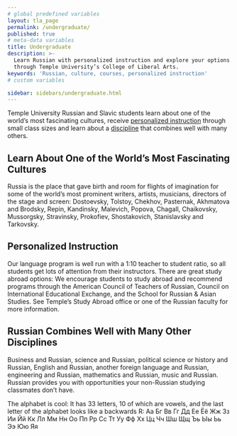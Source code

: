 ```yaml
---
# global predefined variables
layout: tla_page
permalink: /undergraduate/
published: true
# meta-data variables
title: Undergraduate
description: >-
  Learn Russian with personalized instruction and explore your options to study abroad 
  through Temple University’s College of Liberal Arts.
keywords: 'Russian, culture, courses, personalized instruction'
# custom variables

sidebar: sidebars/undergraduate.html
---
```

Temple University Russian and Slavic students learn about one of the world’s most fascinating cultures, receive [personalized instruction](#personalized-instruction) through small class sizes and learn about a [discipline](#russian-combines-well-with-many-other-disciplines) that combines well with many others.

## Learn About One of the World’s Most Fascinating Cultures
Russia is the place that gave birth and room for flights of imagination for some of the world’s most prominent writers, artists, musicians, directors of the stage and screen: Dostoevsky, Tolstoy, Chekhov, Pasternak, Akhmatova and Brodsky, Repin, Kandinsky, Malevich, Popova, Chagall, Chaikovsky, Mussorgsky, Stravinsky, Prokofiev, Shostakovich, Stanislavsky and Tarkovsky.

## Personalized Instruction
Our language program is well run with a 1:10 teacher to student ratio, so all students get lots of attention from their instructors.
There are great study abroad options: We encourage students to study abroad and recommend programs through the American Council of Teachers of Russian, Council on International Educational Exchange, and the School for Russian & Asian Studies. See Temple’s Study Abroad office or one of the Russian faculty for more information.

## Russian Combines Well with Many Other Disciplines
Business and Russian, science and Russian, political science or history and Russian, English and Russian, another foreign language and Russian, engineering and Russian, mathematics and Russian, music and Russian. Russian provides you with opportunities your non-Russian studying classmates don’t have.

The alphabet is cool: It has 33 letters, 10 of which are vowels, and the last letter of the alphabet looks like a backwards R:
Аа Бг Вв Гг Дд Ее Ёё Жж Зз Ии Йй
Кк Лл Мм Нн Оо Пп Рр Сс Тт Уу Фф
Хх Цц Чч Шш Щщ Ъь Ыы Ьь Ээ Юю Яя
